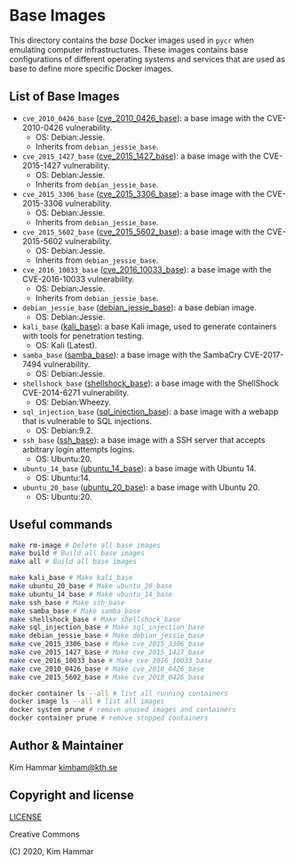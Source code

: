 # Base Images

This directory contains the *base* Docker images used in `pycr` when emulating computer infrastructures. 
These images contains base configurations of different operating systems and services that are used as base to define 
more specific Docker images.

## List of Base Images

- `cve_2010_0426_base` ([cve_2010_0426_base](./cve_2010_0426_base)): a base image with the CVE-2010-0426 vulnerability. 
     - OS: Debian:Jessie. 
     - Inherits from `debian_jessie_base`.
- `cve_2015_1427_base` ([cve_2015_1427_base](./cve_2015_1427_base)): a base image with the CVE-2015-1427 vulnerability. 
     - OS: Debian:Jessie. 
     - Inherits from `debian_jessie_base`.
- `cve_2015_3306_base` ([cve_2015_3306_base](./cve_2015_3306_base)): a base image with the CVE-2015-3306 vulnerability. 
     - OS: Debian:Jessie. 
     - Inherits from `debian_jessie_base`.
- `cve_2015_5602_base` ([cve_2015_5602_base](./cve_2015_5602_base)): a base image with the CVE-2015-5602 vulnerability. 
     - OS: Debian:Jessie. 
     - Inherits from `debian_jessie_base`.
- `cve_2016_10033_base` ([cve_2016_10033_base](./cve_2016_10033_base)): a base image with the CVE-2016-10033 vulnerability.
     - OS: Debian:Jessie. 
     - Inherits from `debian_jessie_base`.
- `debian_jessie_base` ([debian_jessie_base](./debian_jessie_base)): a base debian image. 
     - OS: Debian:Jessie.
- `kali_base` ([kali_base](./kali_base)): a base Kali image, used to generate containers with tools for penetration testing. 
     - OS: Kali (Latest).
- `samba_base` ([samba_base](./samba_base)): a base image with the SambaCry CVE-2017-7494 vulnerability. 
     - OS: Debian:Jessie.
- `shellshock_base` ([shellshock_base](./shellshock_base)): a base image with the ShellShock CVE-2014-6271 vulnerability. 
     - OS: Debian:Wheezy.
- `sql_injection_base` ([sql_injection_base](./sql_injection_base)): a base image with a webapp that is vulnerable to SQL injections. 
     - OS: Debian:9.2.
- `ssh_base` ([ssh_base](./ssh_base)): a base image with a SSH server that accepts arbitrary login attempts logins. 
     - OS: Ubuntu:20.
- `ubuntu_14_base` ([ubuntu_14_base](./ubuntu_14_base)): a base image with Ubuntu 14. 
     - OS: Ubuntu:14.
- `ubuntu_20_base` ([ubuntu_20_base](./ubuntu_20_base)): a base image with Ubuntu 20. 
     - OS: Ubuntu:20.

## Useful commands

```bash
make rm-image # Delete all base images
make build # Build all base images
make all # Build all base images

make kali_base # Make kali_base
make ubuntu_20_base # Make ubuntu_20_base
make ubuntu_14_base # Make ubuntu_14_base
make ssh_base # Make ssh_base
make samba_base # Make samba_base
make shellshock_base # Make shellshock_base
make sql_injection_base # Make sql_injection_base
make debian_jessie_base # Make debian_jessie_base
make cve_2015_3306_base # Make cve_2015_3306_base
make cve_2015_1427_base # Make cve_2015_1427_base
make cve_2016_10033_base # Make cve_2016_10033_base
make cve_2010_0426_base # Make cve_2010_0426_base
make cve_2015_5602_base # Make cve_2010_0426_base

docker container ls --all # list all running containers
docker image ls --all # list all images
docker system prune # remove unused images and containers
docker container prune # remove stopped containers   
```

## Author & Maintainer

Kim Hammar <kimham@kth.se>

## Copyright and license

[LICENSE](LICENSE.md)

Creative Commons

(C) 2020, Kim Hammar